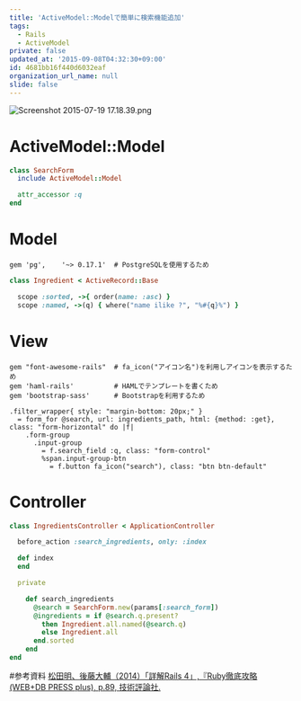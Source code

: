 ```yaml
---
title: 'ActiveModel::Modelで簡単に検索機能追加'
tags:
  - Rails
  - ActiveModel
private: false
updated_at: '2015-09-08T04:32:30+09:00'
id: 4681bb16f440d6032eaf
organization_url_name: null
slide: false
---
```

![Screenshot 2015-07-19 17.18.39.png](https://qiita-image-store.s3.amazonaws.com/0/82804/04ea7dd4-5d78-f796-9575-d66c445d37c9.png)

# ActiveModel::Model
```rb
class SearchForm
  include ActiveModel::Model

  attr_accessor :q
end
```

# Model

```rb:使用したModel関連Gems
gem 'pg',    '~> 0.17.1'  # PostgreSQLを使用するため
```

```rb
class Ingredient < ActiveRecord::Base

  scope :sorted, ->{ order(name: :asc) }
  scope :named, ->(q) { where("name ilike ?", "%#{q}%") }
```

# View

```rb:使用したView関連Gems
gem "font-awesome-rails"  # fa_icon("アイコン名")を利用しアイコンを表示するため
gem 'haml-rails'          # HAMLでテンプレートを書くため
gem 'bootstrap-sass'      # Bootstrapを利用するため
```

```haml
.filter_wrapper{ style: "margin-bottom: 20px;" }
  = form_for @search, url: ingredients_path, html: {method: :get}, class: "form-horizontal" do |f|
    .form-group
      .input-group
        = f.search_field :q, class: "form-control"
        %span.input-group-btn
          = f.button fa_icon("search"), class: "btn btn-default"
```

# Controller
```rb
class IngredientsController < ApplicationController

  before_action :search_ingredients, only: :index

  def index
  end

  private

    def search_ingredients
      @search = SearchForm.new(params[:search_form])
      @ingredients = if @search.q.present?
        then Ingredient.all.named(@search.q)
        else Ingredient.all
      end.sorted
    end
end
```

#参考資料
[松田明、後藤大輔（2014）「詳解Rails 4」,『Ruby徹底攻略 (WEB+DB PRESS plus), p.89, 技術評論社.](http://www.amazon.co.jp/Ruby%E5%BE%B9%E5%BA%95%E6%94%BB%E7%95%A5-WEB-DB-PRESS-plus/dp/4774165344)
